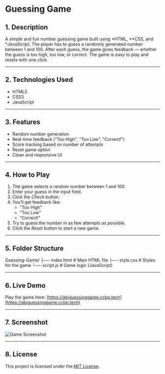 # Guessing Game

## 1. Description

A simple and fun number guessing game built using *HTML, **CSS, and **JavaScript*. The player has to guess a randomly generated number between 1 and 100. After each guess, the game gives feedback — whether the guess is too high, too low, or correct. The game is easy to play and resets with one click.

---

## 2. Technologies Used

- HTML5  
- CSS3  
- JavaScript 

---

## 3. Features

- Random number generation  
- Real-time feedback ("Too High", "Too Low", "Correct!")  
- Score tracking based on number of attempts  
- Reset game option  
- Clean and responsive UI  

---

## 4. How to Play

1. The game selects a random number between 1 and 100.  
2. Enter your guess in the input field.  
3. Click the *Check* button.  
4. You’ll get feedback like:
   - "Too High"
   - "Too Low"
   - "Correct!"  
5. Try to guess the number in as few attempts as possible.  
6. Click the *Reset* button to start a new game.

---

## 5. Folder Structure

Guessing-Game/
├── index.html      # Main HTML file
├── style.css       # Styles for the game
└── script.js       # Game logic (JavaScript)

---

## 6. Live Demo

Play the game here: [https://abiguessinggame.ccbp.tech](https://abiguessinggame.ccbp.tech)

---

## 7. Screenshot

![Game Screenshot](https://res.cloudinary.com/dzftwxkiu/image/upload/v1747232941/Screenshot_2025-05-14_195325_hnq6li.png)

---

## 8. License

This project is licensed under the [MIT License](LICENSE).

